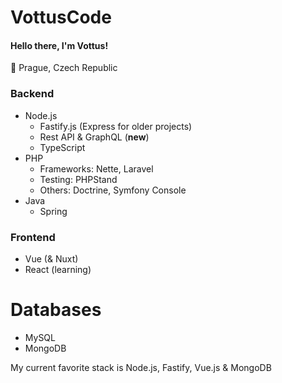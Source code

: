 # VottusCode

#### Hello there, I'm **Vottus**!

:balloon: Prague, Czech Republic

### Backend

- Node.js
  - Fastify.js (Express for older projects)
  - Rest API & GraphQL (**new**)
  - TypeScript
- PHP
  - Frameworks: Nette, Laravel
  - Testing: PHPStand
  - Others: Doctrine, Symfony Console
- Java
  - Spring

### Frontend
- Vue (& Nuxt)
- React (learning)

# Databases
- MySQL
- MongoDB

My current favorite stack is Node.js, Fastify, Vue.js & MongoDB
